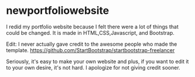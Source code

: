 # newportfoliowebsite

I redid my portfolio website because I felt there were a lot of things that could be changed. It is made in HTML,CSS,Javascript, and Bootstrap. 


Edit: I never actually gave credit to the awesome people who made the template. https://github.com/StartBootstrap/startbootstrap-freelancer

Seriously, it's easy to make your own website and plus, if you want to edit it to your own desire, it's not hard. I apologize for not giving credit sooner. 
